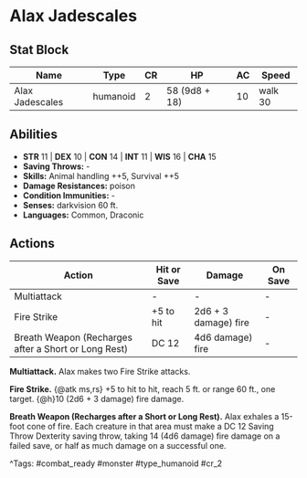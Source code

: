 # Alax Jadescales

## Stat Block

| Name | Type | CR | HP | AC | Speed |
|------|------|----|----|----|-------|
| Alax Jadescales | humanoid | 2 | 58 (9d8 + 18) | 10 | walk 30 |

## Abilities

- **STR** 11 | **DEX** 10 | **CON** 14 | **INT** 11 | **WIS** 16 | **CHA** 15
- **Saving Throws:** -  
- **Skills:** Animal handling ++5, Survival ++5  
- **Damage Resistances:** poison  
- **Condition Immunities:** -  
- **Senses:** darkvision 60 ft.  
- **Languages:** Common, Draconic


## Actions

| Action | Hit or Save | Damage | On Save |
|--------|--------------|--------|----------|
| Multiattack | - | - | - |
| Fire Strike | +5 to hit | 2d6 + 3 damage) fire | - |
| Breath Weapon (Recharges after a Short or Long Rest) | DC 12 | 4d6 damage) fire | - |

**Multiattack.** Alax makes two Fire Strike attacks.

**Fire Strike.** {@atk ms,rs} +5 to hit to hit, reach 5 ft. or range 60 ft., one target. {@h}10 (2d6 + 3 damage) fire damage.

**Breath Weapon (Recharges after a Short or Long Rest).** Alax exhales a 15-foot cone of fire. Each creature in that area must make a DC 12 Saving Throw Dexterity saving throw, taking 14 (4d6 damage) fire damage on a failed save, or half as much damage on a successful one.


^Tags: #combat_ready #monster #type_humanoid #cr_2